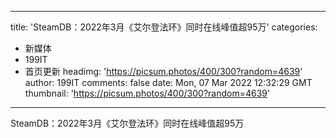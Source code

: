 
---
title: 'SteamDB：2022年3月《艾尔登法环》同时在线峰值超95万'
categories: 
 - 新媒体
 - 199IT
 - 首页更新
headimg: 'https://picsum.photos/400/300?random=4639'
author: 199IT
comments: false
date: Mon, 07 Mar 2022 12:32:29 GMT
thumbnail: 'https://picsum.photos/400/300?random=4639'
---

<div>   
SteamDB：2022年3月《艾尔登法环》同时在线峰值超95万  
</div>
            